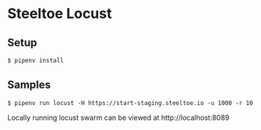 # Steeltoe Locust

## Setup

```sh
$ pipenv install
```
## Samples

```
$ pipenv run locust -H https://start-staging.steeltoe.io -u 1000 -r 10
```

Locally running locust swarm can be viewed at http://localhost:8089
